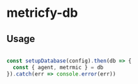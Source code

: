 
# metricfy-db

## Usage

```js

const setupDatabase(config).then(db => {
  const { agent, metrmic } = db
}).catch(err => console.error(err))

```
